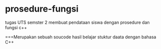 # prosedure-fungsi
tugas UTS semster 2 membuat pendataan siswa dengan prosedure dan fungsi c++


===Merupakan sebuah soucode hasil belajar stuktur daata dengan bahasa C++
